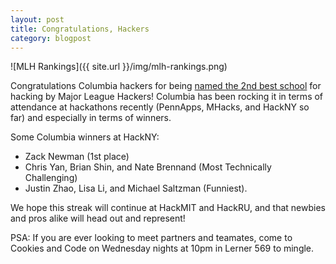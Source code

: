 ```yaml
---
layout: post
title: Congratulations, Hackers
category: blogpost
---
```


![MLH Rankings]({{ site.url }}/img/mlh-rankings.png)

Congratulations Columbia hackers for being [named the 2nd best
school](http://mlh.io/blog/standings-are-live-10-02-2013/) for hacking by Major
League Hackers! Columbia has been rocking it in terms of attendance at
hackathons recently (PennApps, MHacks, and HackNY so far) and especially in
terms of winners.

Some Columbia winners at HackNY:
* Zack Newman (1st place)
* Chris Yan, Brian Shin, and Nate Brennand (Most Technically Challenging)
* Justin Zhao, Lisa Li, and Michael Saltzman (Funniest).

We hope this streak will continue at HackMIT and HackRU, and that newbies and
pros alike will head out and represent!

PSA: If you are ever looking to meet partners and teamates, come to Cookies and
Code on Wednesday nights at 10pm in Lerner 569 to mingle.
